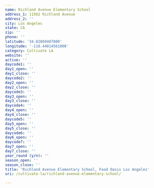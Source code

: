 ```yaml
---
name: Richland Avenue Elementary School
address_1: 11562 Richland Avenue
address_2: ''
city: Los Angeles
state: CA
zip: ''
phone: ''
latitude: '34.02869487000'
longitude: '-118.44014561000'
category: Cultivate LA
website: ''
active: ''
daycode1: ''
day1_open: ''
day1_close: ''
daycode2: ''
day2_open: ''
day2_close: ''
daycode3: ''
day3_open: ''
day3_close: ''
daycode4: ''
day4_open: ''
day4_close: ''
daycode5: ''
day5_open: ''
day5_close: ''
daycode6: ''
day6_open: ''
daycode7: ''
day7_open: ''
day7_close: ''
year_round (y/n): ''
season_open: ''
season_close: ''
title: 'Richland Avenue Elementary School, Food Oasis Los Angeles'
uri: /cultivate-la/richland-avenue-elementary-school/

---
```

